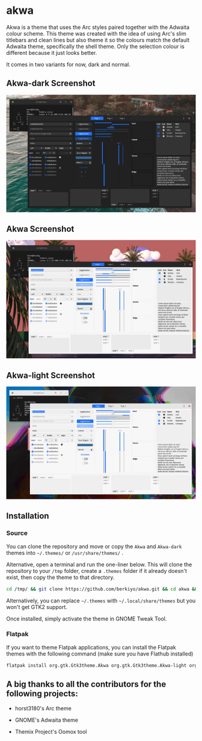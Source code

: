 # akwa
Akwa is a theme that uses the Arc styles paired together with the Adwaita colour scheme. This theme was created with the idea of using Arc's slim titlebars and clean lines but also theme it so the colours match the default Adwaita theme, specifically the shell theme. Only the selection colour is different because it just looks better. 

It comes in two variants for now, dark and normal. 

## Akwa-dark Screenshot

![](https://raw.githubusercontent.com/berkiyo/akwa/master/screenshots/akwa-dark.png)

## Akwa Screenshot

![](https://raw.githubusercontent.com/berkiyo/akwa/master/screenshots/akwa.png)

## Akwa-light Screenshot
![](https://raw.githubusercontent.com/berkiyo/akwa/master/screenshots/akwa-light.png)

## Installation

### Source
You can clone the repository and move or copy the `Akwa` and `Akwa-dark` themes into `~/.themes/` or `/usr/share/themes/` .

Alternative, open a terminal and run the one-liner below. This will clone the repository to your `/tmp` folder, create a `.themes` folder if it already doesn't exist, then copy the theme to that directory.

```bash
cd /tmp/ && git clone https://github.com/berkiyo/akwa.git && cd akwa && mkdir -p ~/.themes && cp -r Akwa* ~/.themes
```

Alternatively, you can replace `~/.themes` with `~/.local/share/themes` but you won't get GTK2 support.

Once installed, simply activate the theme in GNOME Tweak Tool. 

### Flatpak
If you want to theme Flatpak applications, you can install the Flatpak themes with the following command (make sure you have Flathub installed)

```bash
flatpak install org.gtk.Gtk3theme.Akwa org.gtk.Gtk3theme.Akwa-light org.gtk.Gtk3theme.Akwa-dark
```

## A big thanks to all the contributors for the following projects:

* horst3180's Arc theme

* GNOME's Adwaita theme

* Themix Project's Oomox tool
